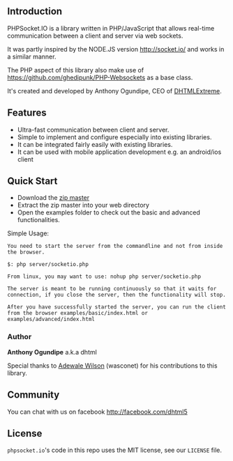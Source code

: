 ## Introduction
PHPSocket.IO is a library written in PHP/JavaScript that allows real-time communication between a client and server via web sockets.

It was partly inspired by the NODE.JS version http://socket.io/ and works in a similar manner.

The PHP aspect of this library also make use of https://github.com/ghedipunk/PHP-Websockets as a base class.


It's created and developed by Anthony Ogundipe, CEO of [DHTMLExtreme](http://www.africoders.com).

## Features
* Ultra-fast communication between client and server.
* Simple to implement and configure especially into existing libraries.
* It can be integrated fairly easily with existing libraries.
* It can be used with mobile application development e.g. an android/ios client


## Quick Start
* Download the [zip master](https://github.com/dhtml/phpsocket.io/archive/master.zip)
* Extract the zip master into your web directory
* Open the examples folder to check out the basic and advanced functionalities.


Simple Usage:

```
You need to start the server from the commandline and not from inside the browser.

$: php server/socketio.php

From linux, you may want to use: nohup php server/socketio.php 

The server is meant to be running continuously so that it waits for connection, if you close the server, then the functionality will stop.

After you have successfully started the server, you can run the client from the browser examples/basic/index.html or examples/advanced/index.html

```

### Author

**Anthony Ogundipe** a.k.a dhtml

Special thanks to <a href="https://www.facebook.com/wasconet">Adewale Wilson</a> (wasconet) for his contributions to this library.

## Community
You can chat with us on facebook http://facebook.com/dhtml5 


## License

`phpsocket.io`'s code in this repo uses the MIT license, see our `LICENSE` file.
